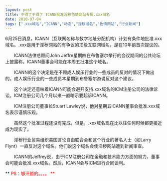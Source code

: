 ```yaml
---
layout: post
title: 不得了不得了 ICANN批准淫秽色情网站专属.xxx域名		
date: 2010-07-04
tags: [".xxx域名","ICANN","动态","淫秽域名","色情网站","行业新闻"]
---
```


6月25日消息，ICANN（互联网名称与数字地址分配机构）计划有条件地批准.xxx域名。.xxx是用于淫秽网站的有争议的顶级互联网域名，是在10年前首次提议的。

　　ICANN法律总顾问John Jeffre星期四在布鲁塞尔举行的会议期间的公共论坛上披露称，ICANN董事会可能在本周五批准这个域名。

　　ICANN的这个决定是在不顾成人娱乐行业的一些成员的反对的情况下做出的。成人娱乐行业的一些成员本星期到布鲁塞尔游说反对这个建议。

　　这个决定还意味着ICANN可能会避开支持.xxx域名的ICM注册公司的法律诉讼。ICM注册公司几个月以来一直暗示要起诉ICANN。

　　ICM注册公司董事长Stuart Lawley说，他对星期五ICANN董事会批准.xxx域名表示谨慎乐观。

　　虽然这个批准过程还没有完成，但是，.xxx域名现在比以往任何时候都更接近成为现实了。

　　淫秽行业贸易组织美国言论自由联合会和这个行业的著名人士（如Larry Flynt）一直反对这个域名。他们说这个域名会使淫秽网站遭到新闻审查。

　　ICANN的Jeffrey说，由于ICM注册公司在金融和技术能力方面的努力，董事会可能会批准.xxx域名。然后，ICANN会与ICM进行合同谈判。

** <span style="color: red;">PS：够汗颜的。。。。 **		